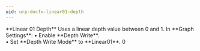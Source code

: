 ```yaml
---
uid: urp-docfx-linear01-depth
---
```

<tr>
<td>**Linear 01 Depth**</td>
<td>Uses a linear depth value between 0 and 1.</td>
<td>In **Graph Settings**:
&#8226; Enable **Depth Write**.<br/>&#8226; Set **Depth Write Mode** to **Linear01**.</td>
<td>0</td>
</tr>


